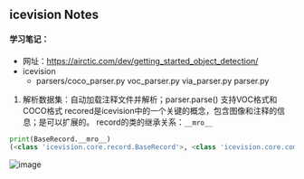 ## icevision Notes
#### 学习笔记：
- 网址：https://airctic.com/dev/getting_started_object_detection/
- icevision
  - parsers/coco_parser.py voc_parser.py via_parser.py parser.py
1. 解析数据集：自动加载注释文件并解析；parser.parse() 支持VOC格式和COCO格式
  recored是icevision中的一个关键的概念，包含图像和注释的信息；是可以扩展的。
  record的类的继承关系：`__mro__`
  ```python
  print(BaseRecord.__mro__)
(<class 'icevision.core.record.BaseRecord'>, <class 'icevision.core.components.composite.TaskComposite'>, <class 'object'>)
  ```
  
  ![image](https://github.com/HaronCHou/fastai-notes/assets/22512646/bd347a11-b37f-48c1-b4ef-7227f0b35376)
